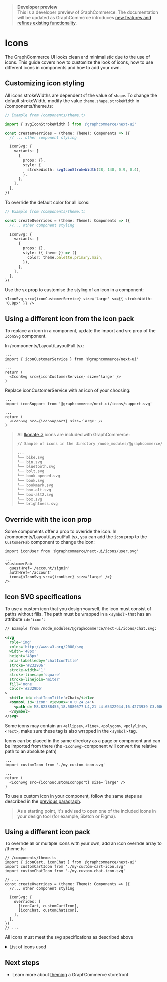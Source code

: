 <div data-nosnippet>

> **Developer preview**  
> This is a developer preview of GraphCommerce. The documentation will be
> updated as GraphCommerce introduces
> [new features and refines existing functionality](https://github.com/graphcommerce-org/graphcommerce/releases).

</div>

# Icons

The GraphCommerce UI looks clean and minimalistic due to the use of icons. This
guide covers how to customize the look of icons, how to use different icons in
components and how to add your own.

## Customizing icon styling

All icons strokeWidths are dependent of the value of `shape`. To change the
default strokeWidth, modify the value `theme.shape.strokeWidth` in
/components/theme.ts:

```ts
// Example from /components/theme.ts

import { svgIconStrokeWidth } from '@graphcommerce/next-ui'

const createOverrides = (theme: Theme): Components => ({
  // ... other component styling

  IconSvg: {
    variants: [
      {
        props: {},
        style: {
          strokeWidth: svgIconStrokeWidth(28, 148, 0.9, 0.4),
        },
      },
    ],
  },
})
```

To override the default color for all icons:

```ts
// Example from /components/theme.ts

const createOverrides = (theme: Theme): Components => ({
  //... other component styling

  IconSvg: {
    variants: [
      {
        props: {},
        style: ({ theme }) => ({
          color: theme.palette.primary.main,
        }),
      },
    ],
  },
})
```

Use the sx prop to customise the styling of an icon in a component:

```tsx
<IconSvg src={iconCustomerService} size='large' sx={{ strokeWidth: '0.8px' }} />
```

## Using a different icon from the icon pack

To replace an icon in a component, update the import and src prop of the
`IconSvg` component.

In /components/Layout/LayoutFull.tsx:

```tsx
...
import { iconCustomerService } from '@graphcommerce/next-ui'

...
return (
  <IconSvg src={iconCustomerService} size='large' />
)
```

Replace iconCustomerService with an icon of your choosing:

```tsx
...
import iconSupport from '@graphcommerce/next-ui/icons/support.svg'

...
return (
  <IconSvg src={iconSupport} size='large' />
)
```

> All [Ikonate ↗](https://ikonate.com/) icons are included with GraphCommerce:
>
> ```txt
> // Sample of icons in the directory /node_modules/@graphcommerce/next-ui/icons
>
> ...
> └── bike.svg
> └── bin.svg
> └── bluetooth.svg
> └── bolt.svg
> └── book-opened.svg
> └── book.svg
> └── bookmark.svg
> └── box-alt.svg
> └── box-alt2.svg
> └── box.svg
> └── brightness.svg
> ```

## Override with the icon prop

Some components offer a prop to override the icon. In
/components/Layout/LayoutFull.tsx, you can add the `icon` prop to the
`CustomerFab` component to change the icon:

```tsx
import iconUser from '@graphcommerce/next-ui/icons/user.svg'

...
<CustomerFab
  guestHref='/account/signin'
  authHref='/account'
  icon={<IconSvg src={iconUser} size='large' />}
/>
```

## Icon SVG specifications

To use a custom icon that you design yourself, the icon must consist of paths
without fills. The path must be wrapped in a `<symbol>` that has an attribute
`id='icon'`:

```svg
// Example from /node_modules/@graphcommerce/next-ui/icons/chat.svg:

<svg
  role='img'
  xmlns='http://www.w3.org/2000/svg'
  width='48px'
  height='48px'
  aria-labelledby='chatIconTitle'
  stroke='#2329D6'
  stroke-width='1'
  stroke-linecap='square'
  stroke-linejoin='miter'
  fill='none'
  color='#2329D6'
>
  <title id='chatIconTitle'>Chat</title>
  <symbol id='icon' viewBox='0 0 24 24'>
    <path d='M8.82388455,18.5880577 L4,21 L4.65322944,16.4273939 C3.00629211,15.0013 2,13.0946628 2,11 C2,6.581722 6.4771525,3 12,3 C17.5228475,3 22,6.581722 22,11 C22,15.418278 17.5228475,19 12,19 C10.8897425,19 9.82174472,18.8552518 8.82388455,18.5880577 Z' />
  </symbol>
</svg>
```

Some icons may contain an `<ellipse>`, `<line>`, `<polygon>`, `<polyline>`,
`<rect>`, make sure these tag is also wrapped in the `<symbol>` tag.

Icons can be placed in the same directory as a page or component and can be
imported from there (the `<IconSvg>` component will convert the relative path to
an absolute path)

```tsx
...
import customIcon from './my-custom-icon.svg'

...
return (
  <IconSvg src={iconSucustomIconpport} size='large' />
)
```

To use a custom icon in your component, follow the same steps as described in
the [previous paragraph](#using-a-different-icon-from-the-icon-pack).

> As a starting point, it's advised to open one of the included icons in your
> design tool (for example, Sketch or Figma).

## Using a different icon pack

To override all or multiple icons with your own, add an icon override array to
/theme.ts:

```tsx
// /components/theme.ts
import { iconCart, iconChat } from '@graphcommerce/next-ui'
import customCartIcon from './my-custom-cart-icon.svg'
import customChatIcon from './my-custom-chat-icon.svg'

// ...
const createOverrides = (theme: Theme): Components => ({
  //... other component styling

  IconSvg: {
    overrides: [
      [iconCart, customCartIcon],
      [iconChat, customChatIcon],
    ],
  },
})
// ...
```

All icons must meet the svg specifications as described above

<details>
<summary>List of icons used</summary>

iconSearch  
iconPerson  
iconChevronDown  
iconChevronLeft  
iconChevronRight  
iconChevronUp  
iconAddresses  
iconHeart  
iconLocation  
iconInvoice  
iconCustomerService  
iconShoppingBag  
iconFullscreenExit  
iconChat  
iconChevronBack  
iconCancelAlt  
iconEmail  
iconCheckmark  
iconArrowBack  
iconArrowForward  
iconMenu  
iconMin  
iconPhone  
iconPlus  
iconClose  
iconFullscreen  
iconOrderBefore  
iconBox  
iconHome  
iconId  
iconLock  
iconNewspaper  
iconSadFace  
iconShutdown  
iconParty  
iconStar  
iconEmailOutline  
icon404  
iconSun  
iconMoon

</details>

## Next steps

- Learn more about [theming](../framework/theming.md) a GraphCommerce storefront
